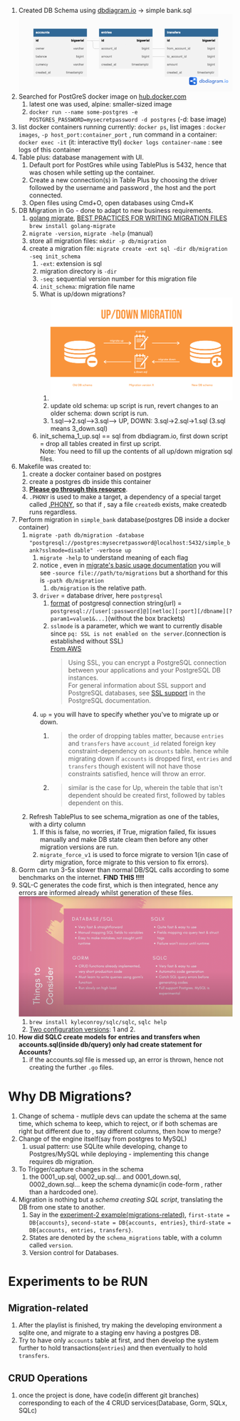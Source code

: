 1. Created DB Schema using [dbdiagram.io](dbdiagram.io) -> simple bank.sql \
    <img src="simple bank.png">
2. Searched for PostGreS docker image on [hub.docker.com](https://hub.docker.com/_/postgres)
    1. latest one was used, alpine: smaller-sized image
    2. `docker run --name some-postgres -e POSTGRES_PASSWORD=mysecretpassword -d postgres` (-d: base image)
3. list docker containers running currently: `docker ps`, list images : `docker images`, `-p host_port:container_port` , run command in a container: `docker exec -it` (it: interactive ttyl)
    `docker logs container-name` : see logs of this container
4. Table plus: database management with UI.
    1. Default port for PostGres while using TablePlus is 5432, hence that was chosen while setting up the container.
    2. Create a new connection(s) in Table Plus by choosing the driver followed by the username and password , the host and the port connected.
    3. Open files using Cmd+O, open databases using Cmd+K
5. DB Migration in Go - done to adapt to new business requirements.
    1. [golang migrate](https://pkg.go.dev/github.com/golang-migrate/migrate/v4#section-readme), [BEST PRACTICES FOR WRITING MIGRATION FILES](https://github.com/golang-migrate/migrate/blob/v4.15.2/MIGRATIONS.md) \
        `brew install golang-migrate`
    2. `migrate -version`, `migrate -help` (manual)
    3. store all migration files: `mkdir -p db/migration`
    4. create a migration file: `migrate create -ext sql -dir db/migration -seq init_schema`
        1. `-ext`: extension is sql
        2. migration directory is `-dir` 
        3. `-seq`: sequential version number for this migration file
        4. `init_schema`: migration file name
        5. What is up/down migrations?
            1. <img src="up-down-migration.png" />
            2. update old schema: up script is run, revert changes to an older schema: down script is run.
            3. 1.sql-->2.sql-->3.sql--> UP, DOWN: 3.sql->2.sql->1.sql (3.sql means 3_down.sql)
        6. init_schema_1_up.sql == sql from dbdiagram.io, first down script = drop all tables created in first up script. \
        Note: You need to fill up the contents of all up/down migration sql files.
6. Makefile was created to:
    1. create a docker container based on postgres
    2. create a postgres db inside this container
    3. [**Please go through this resource**](https://makefiletutorial.com).
    4. `.PHONY` is used to make a target, a dependency of a special target called [.PHONY](https://www.gnu.org/software/make/manual/html_node/Phony-Targets.html), so that if , say a file `createdb` exists, make createdb runs regardless.
7. Perform migration in `simple_bank` database(postgres DB inside a docker container)
    1. `migrate -path db/migration -database "postgresql://postgres:mysecretpassword@localhost:5432/simple_bank?sslmode=disable" -verbose up`
        1. `migrate -help` to understand meaning of each flag
        2. notice , even in [migrate's basic usage documentation](https://github.com/golang-migrate/migrate) you will see `-source file://path/to/migrations` but a shorthand for this is `-path db/migration`
            1. `db/migration` is the relative path.
        3. `driver` = database driver, here `postgresql`
            1. [format](http://www.postgresql.org/docs/current/static/libpq-connect.html#LIBPQ-CONNSTRING) of postgresql connection string(url) = `postgresql://[user[:password]@][netloc][:port][/dbname][?param1=value1&...]`(without the box brackets)
            2. `sslmode` is a parameter, which we want to currently disable since `pq: SSL is not enabled on the server`.(connection is established without SSL) \
                [From AWS](https://docs.aws.amazon.com/AmazonRDS/latest/UserGuide/PostgreSQL.Concepts.General.SSL.html)
                > Using SSL, you can encrypt a PostgreSQL connection between your applications and your PostgreSQL DB instances. \
                For general information about SSL support and PostgreSQL databases, see [SSL support](https://www.postgresql.org/docs/11/libpq-ssl.html) in the PostgreSQL documentation.
        4. `up` = you will have to specify whether you've to migrate up or down.
            1. > the order of dropping tables matter, because `entries` and `transfers` have `account_id` related
                foreign key constraint-dependency on `accounts` table.
                hence while migrating down if `accounts` is dropped first,
                `entries` and `transfers` though existent will not have those constraints
                satisfied, hence will throw an error.
            2. > similar is the case for Up, wherein the table that isn't dependent should be created first, followed by tables dependent on this.
    2. Refresh TablePlus to see schema_migration as one of the tables, with a dirty column
        1. If this is false, no worries, if True, migration failed, fix issues manually and make DB state cleam then before any other migration versions are run.
        2. `migrate_force_v1` is used to force migrate to version 1(in case of dirty migration, force migrate to this version to fix errors).
8. Gorm can run 3-5x slower than normal DB/SQL calls according to some benchmarks on the internet. **FIND THIS !!!!**
9. SQL-C generates the code first, which is then integrated, hence any errors are informed already whilst generation of these files.
    <img src="crudServices.png" />
    1. `brew install kyleconroy/sqlc/sqlc`, `sqlc help`
    2. [Two configuration versions](https://docs.sqlc.dev/en/stable/reference/config.html#): 1 and 2.
10. **How did SQLC create models for entries and transfers when accounts.sql(inside db/query) only had create statement for Accounts?**
    1. if the accounts.sql file is messed up, an error is thrown, hence not creating the further `.go` files.

# Why DB Migrations?
1. Change of schema - mutliple devs can update the schema at the same time, which schema to keep, which to reject, or if both schemas are right but different due to , say different columns, then how to merge?
2. Change of the engine itself(say from postgres to MySQL)
    1. usual pattern: use SQLite while developing, change to Postgres/MySQL while deploying - implementing this change requires db migration.
3. To Trigger/capture changes in the schema
    1. the 0001_up.sql, 0002_up.sql... and 0001_down.sql, 0002_down.sql... keep the schema dynamic(in code-form , rather than a hardcoded one).
4. Migration is nothing but a *schema creating SQL script*, translating the DB from one state to another.
    1. Say in the [experiment-2 example(migrations-related)](#exp2_db_migration), `first-state = DB{accounts}`, `second-state = DB{accounts, entries}`, `third-state = DB{accounts, entries, transfers}`.
    2. States are denoted by the `schema_migrations` table, with a column called `version`.
    3. Version control for Databases.

# Experiments to be RUN

## Migration-related
1. After the playlist is finished, try making the developing environment a sqlite one, and migrate to a staging env having a postgres DB.
2. <a name="exp2_db_migration"></a>Try to have only `accounts` table at first, and then develop the system further to hold transactions(`entries`) and then eventually to hold `transfers`.

## CRUD Operations
1. once the project is done, have code(in different git branches) corresponding to each of the 4 CRUD services(Database, Gorm, SQLx, SQLc)
